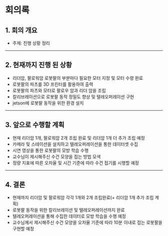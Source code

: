# 회의록

## 1. 회의 개요 
- 주제: 진행 상황 정리

---

## 2. 현재까지 진행 된 상황
  - 리더암, 팔로워암 로봇팔의 부분마다 필요한 모터 지정 및 모터 수령 완료
  - 로봇팔의 파츠를 3D 프린터를 활용하여 출력
  - 로봇팔의 파츠와 모터로 팔로우 암과 리더 암을 조립
  - 칼리브레이션으로 로봇팔 동작 정밀도 향상 및 텔레오퍼레이션 구현
  - jetson에 로봇팔 동작을 위한 환경 설치
     
---

## 3. 앞으로 수행할 계획
  - 현재 리더암 1개, 팔로워암 2개 조립 완료 및 리더암 1개 더 추가 조립 예정
  - 카메라 및 스테이션을 설치하고 텔레오퍼레이션을 통한 데이터셋 수집
  - 시연 영상을 통한 로봇팔의 모방 학습 수행
  - 교수님이 제시해주신 수건 모양을 접는 방법 모색
  - 정량 지표에 따른 오차율 및 시간 기준에 따라 수건 접기를 시행할 예정

---

## 4. 결론
  - 현재까지 리더암 및 팔로워암 각각 1개와 2개 조립완료(+ 리더암 1개 추가 조립 계획)
  - 로봇팔 동작을 위한 칼리브레이션 및 텔레오퍼레이션까지 완료
  - 텔레오퍼레이션을 통해 수집한 데이터로 모방 학습을 수행 예정
  - 교수님께서 제시해주신 수건 모양을 오차율 기준에 따라 10분 이내로 접는 로봇팔을 구현할 예정
